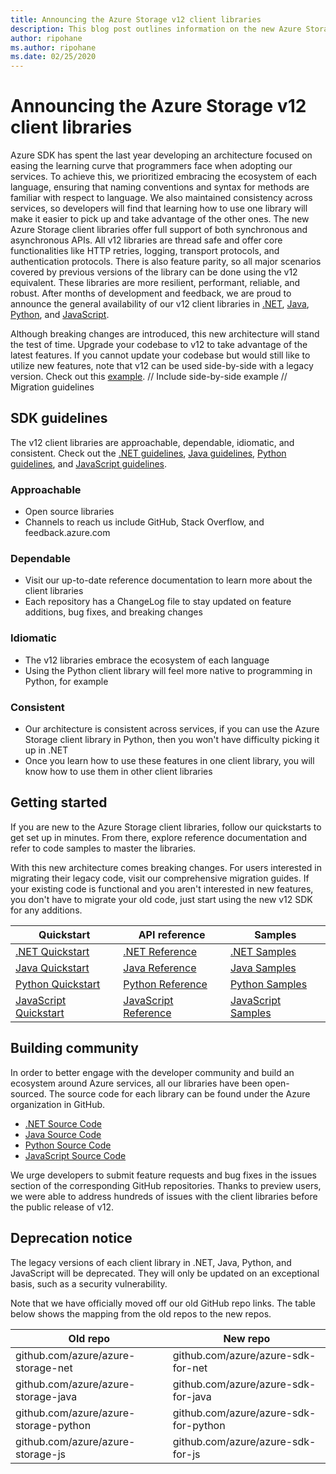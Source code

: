 ```yaml
---
title: Announcing the Azure Storage v12 client libraries
description: This blog post outlines information on the new Azure Storage v12 client libraries and explains how to get started.
author: ripohane
ms.author: ripohane
ms.date: 02/25/2020
---
```


# Announcing the Azure Storage v12 client libraries

Azure SDK has spent the last year developing an architecture focused on easing the learning curve that programmers face when adopting our services. To achieve this, we prioritized embracing the ecosystem of each language, ensuring that naming conventions and syntax for methods are familiar with respect to language. We also maintained consistency across services, so developers will find that learning how to use one library will make it easier to pick up and take advantage of the other ones. The new Azure Storage client libraries offer full support of both synchronous and asynchronous APIs. All v12 libraries are thread safe and offer core functionalities like HTTP retries, logging, transport protocols, and authentication protocols. There is also feature parity, so all major scenarios covered by previous versions of the library can be done using the v12 equivalent. These libraries are more resilient, performant, reliable, and robust. After months of development and feedback, we are proud to announce the general availability of our v12 client libraries in [.NET](https://github.com/Azure/azure-sdk-for-net/tree/master/sdk/storage), [Java](https://github.com/Azure/azure-sdk-for-java/tree/master/sdk/storage), [Python](https://github.com/Azure/azure-sdk-for-python/tree/master/sdk/storage), and [JavaScript](https://github.com/Azure/azure-sdk-for-js/tree/master/sdk/storage).

Although breaking changes are introduced, this new architecture will stand the test of time. Upgrade your codebase to v12 to take advantage of the latest features. If you cannot update your codebase but would still like to utilize new features, note that v12 can be used side-by-side with a legacy version. Check out this [example]().
// Include side-by-side example
// Migration guidelines


## SDK guidelines

The v12 client libraries are approachable, dependable, idiomatic, and consistent. Check out the [.NET guidelines](https://azure.github.io/azure-sdk/dotnet_introduction.html), [Java guidelines](https://azure.github.io/azure-sdk/java_introduction.html), [Python guidelines](https://azure.github.io/azure-sdk/python_design.html), and [JavaScript guidelines](https://azure.github.io/azure-sdk/typescript_design.html).

### Approachable

* Open source libraries
* Channels to reach us include GitHub, Stack Overflow, and feedback.azure.com

### Dependable

* Visit our up-to-date reference documentation to learn more about the client libraries
* Each repository has a ChangeLog file to stay updated on feature additions, bug fixes, and breaking changes

### Idiomatic

* The v12 libraries embrace the ecosystem of each language
* Using the Python client library will feel more native to programming in Python, for example

### Consistent

* Our architecture is consistent across services, if you can use the Azure Storage client library in Python, then you won't have difficulty picking it up in .NET
* Once you learn how to use these features in one client library, you will know how to use them in other client libraries


## Getting started

If you are new to the Azure Storage client libraries, follow our quickstarts to get set up in minutes. From there, explore reference documentation and refer to code samples to master the libraries.

With this new architecture comes breaking changes. For users interested in migrating their legacy code, visit our comprehensive migration guides. If your existing code is functional and you aren't interested in new features, you don't have to migrate your old code, just start using the new v12 SDK for any additions.

| Quickstart | API reference | Samples |
|------------|---------------|---------|
| [.NET Quickstart](https://docs.microsoft.com/azure/storage/blobs/storage-quickstart-blobs-dotnet) | [.NET Reference](https://docs.microsoft.com/en-us/dotnet/api/overview/azure/storage?view=azure-dotnet) | [.NET Samples](https://docs.microsoft.com/azure/storage/common/storage-samples-dotnet?toc=%2fazure%2fstorage%2fblobs%2ftoc.json) |
| [Java Quickstart](https://docs.microsoft.com/azure/storage/blobs/storage-quickstart-blobs-java) | [Java Reference](https://azuresdkdocs.blob.core.windows.net/$web/java/azure-storage-blob/12.0.0/index.html) | [Java Samples](https://docs.microsoft.com/azure/storage/common/storage-samples-java?toc=%2fazure%2fstorage%2fblobs%2ftoc.json) |
| [Python Quickstart](https://docs.microsoft.com/azure/storage/blobs/storage-quickstart-blobs-python) | [Python Reference](https://docs.microsoft.com/en-us/python/api/overview/azure/storage-index?view=azure-python) | [Python Samples](https://docs.microsoft.com/azure/storage/common/storage-samples-python?toc=%2fazure%2fstorage%2fblobs%2ftoc.json) |
| [JavaScript Quickstart](https://docs.microsoft.com/azure/storage/blobs/storage-quickstart-blobs-nodejs) | [JavaScript Reference](https://docs.microsoft.com/en-us/javascript/api/overview/azure/storage-overview?view=azure-node-latest) | [JavaScript Samples](https://docs.microsoft.com/azure/storage/common/storage-samples-javascript?toc=%2fazure%2fstorage%2fblobs%2ftoc.json) |

## Building community

In order to better engage with the developer community and build an ecosystem around Azure services, all our libraries have been open-sourced. The source code for each library can be found under the Azure organization in GitHub.

* [.NET Source Code](https://www.github.com/azure/azure-sdk-for-net)
* [Java Source Code](https://www.github.com/azure/azure-sdk-for-java)
* [Python Source Code](https://github.com/azure/azure-sdk-for-python)
* [JavaScript Source Code](https://github.com/azure/azure-sdk-for-js)

We urge developers to submit feature requests and bug fixes in the issues section of the corresponding GitHub repositories. Thanks to preview users, we were able to address hundreds of issues with the client libraries before the public release of v12.

## Deprecation notice

The legacy versions of each client library in .NET, Java, Python, and JavaScript will be deprecated. They will only be updated on an exceptional basis, such as a security vulnerability.

Note that we have officially moved off our old GitHub repo links. The table below shows the mapping from the old repos to the new repos.

| Old repo | New repo |
|----------|----------|
| github.com/azure/azure-storage-net | github.com/azure/azure-sdk-for-net |
| github.com/azure/azure-storage-java | github.com/azure/azure-sdk-for-java |
| github.com/azure/azure-storage-python | github.com/azure/azure-sdk-for-python |
| github.com/azure/azure-storage-js | github.com/azure/azure-sdk-for-js |

